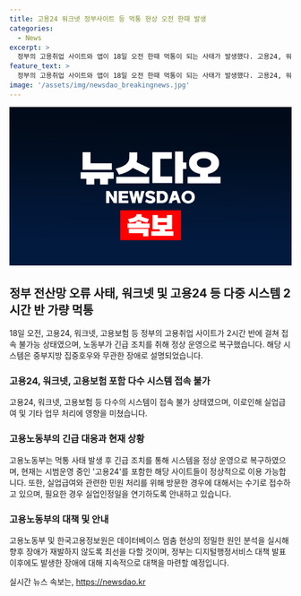 ```yaml
---
title: 고용24 워크넷 정부사이트 등 먹통 현상 오전 한때 발생
categories:
  - News
excerpt: >
  정부의 고용취업 사이트와 앱이 18일 오전 한때 먹통이 되는 사태가 발생했다. 고용24, 워크넷, 고용보험 등을 포함한 시스템들이 접속 불가능한 상황이었으나, 오전 11시 57분부터 모든 시스템이 정상 운영 중이었다. 이는 노동부에 의하면 데이터베이스 멈춤 현상으로 인한 문제였으며, 이후 긴급 조치를 통해 정상화되었다. 사이트는 현재 시범운영 중이며, 고용부는 장애 재발 방지를 위해 원인 분석을 실시할 계획이라고 밝혔다.
feature_text: >
  정부의 고용취업 사이트와 앱이 18일 오전 한때 먹통이 되는 사태가 발생했다. 고용24, 워크넷, 고용보험 등을 포함한 시스템들이 접속 불가능한 상황이었으나, 오전 11시 57분부터 모든 시스템이 정상 운영 중이었다. 이는 노동부에 의하면 데이터베이스 멈춤 현상으로 인한 문제였으며, 이후 긴급 조치를 통해 정상화되었다. 사이트는 현재 시범운영 중이며, 고용부는 장애 재발 방지를 위해 원인 분석을 실시할 계획이라고 밝혔다.
image: '/assets/img/newsdao_breakingnews.jpg'
---
```


<p><img src="/assets/img/newsdao_breakingnews.jpg" alt="ranknews 속보" /></p>

<h2 data-ke-size="size26">정부 전산망 오류 사태, 워크넷 및 고용24 등 다중 시스템 2시간 반 가량 먹통</h2>

<p data-ke-size="size16">18일 오전, 고용24, 워크넷, 고용보험 등 정부의 고용취업 사이트가 2시간 반에 걸쳐 접속 불가능 상태였으며, 노동부가 긴급 조치를 취해 정상 운영으로 복구했습니다. 해당 시스템은 중부지방 집중호우와 무관한 장애로 설명되었습니다.</p>

<h3>고용24, 워크넷, 고용보험 포함 다수 시스템 접속 불가</h3>

<p data-ke-size="size16">고용24, 워크넷, 고용보험 등 다수의 시스템이 접속 불가 상태였으며, 이로인해 실업급여 및 기타 업무 처리에 영향을 미쳤습니다.</p>

<h3>고용노동부의 긴급 대응과 현재 상황</h3>

<p data-ke-size="size16">고용노동부는 먹통 사태 발생 후 긴급 조치를 통해 시스템을 정상 운영으로 복구하였으며, 현재는 시범운영 중인 '고용24'를 포함한 해당 사이트들이 정상적으로 이용 가능합니다. 또한, 실업급여와 관련한 민원 처리를 위해 방문한 경우에 대해서는 수기로 접수하고 있으며, 필요한 경우 실업인정일을 연기하도록 안내하고 있습니다.</p>

<h3>고용노동부의 대책 및 안내</h3>

<p data-ke-size="size16">고용노동부 및 한국고용정보원은 데이터베이스 멈춤 현상의 정밀한 원인 분석을 실시해 향후 장애가 재발하지 않도록 최선을 다할 것이며, 정부는 디지털행정서비스 대책 발표 이후에도 발생한 장애에 대해 지속적으로 대책을 마련할 예정입니다.</p>
실시간 뉴스 속보는, <a href="https://newsdao.kr" rel="dofollow">https://newsdao.kr</a>


